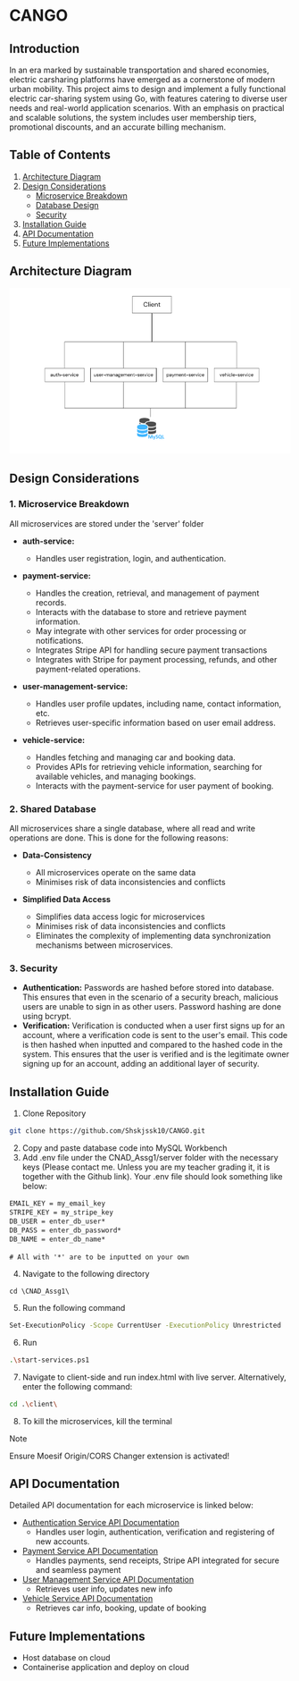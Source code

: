 # CANGO

## Introduction 
In an era marked by sustainable transportation and shared economies, electric carsharing platforms have emerged as a cornerstone of modern urban mobility. This project aims to design and implement a fully functional electric car-sharing system using Go, with features catering to diverse user needs and real-world application scenarios. With an emphasis on practical and scalable solutions, the system includes user membership tiers, promotional discounts, and an accurate billing mechanism. 

## Table of Contents
1. [Architecture Diagram](#architecture-diagram)
2. [Design Considerations](#design-considerations)
    - [Microservice Breakdown](#1-microservice-breakdown)
    - [Database Design](#2-shared-database)
    - [Security](#3-security)
3. [Installation Guide](#installation-guide)
4. [API Documentation](#api-documentation)
5. [Future Implementations](#future-implementations)

## Architecture Diagram

 ![Updated-Architecture-Diagram](/client/images/architecture-diagram.png)

## Design Considerations

### **1. Microservice Breakdown**

All microservices are stored under the 'server' folder

* **auth-service:**
    * Handles user registration, login, and authentication.

* **payment-service:**
    * Handles the creation, retrieval, and management of payment records.
    * Interacts with the database to store and retrieve payment information.
    * May integrate with other services for order processing or notifications.
    * Integrates Stripe API for handling secure payment transactions
    * Integrates with Stripe for payment processing, refunds, and other payment-related operations.

* **user-management-service:**
    * Handles user profile updates, including name, contact information, etc.
    * Retrieves user-specific information based on user email address.

* **vehicle-service:**
    * Handles fetching and managing car and booking data.
    * Provides APIs for retrieving vehicle information, searching for available vehicles, and managing bookings.
    * Interacts with the payment-service for user payment of booking.


### **2. Shared Database**

All microservices share a single database, where all read and write operations are done. This is done for the following reasons:

* **Data-Consistency** 
    * All microservices operate on the same data
    * Minimises risk of data inconsistencies and conflicts 

* **Simplified Data Access** 
    * Simplifies data access logic for microservices
    * Minimises risk of data inconsistencies and conflicts
    * Eliminates the complexity of implementing data synchronization mechanisms between microservices.

### **3. Security**
* **Authentication:** Passwords are hashed before stored into database. This ensures that even in the scenario of a security breach, malicious users are unable to sign in as other users. Password hashing are done using bcrypt. 
* **Verification:** Verification is conducted when a user first signs up for an account, where a verification code is sent to the user's email. This code is then hashed when inputted and compared to the hashed code in the system. This ensures that the user is verified and is the legitimate owner signing up for an account, adding an additional layer of security.

## Installation Guide

1. Clone Repository 
```bash 
git clone https://github.com/Shskjssk10/CANGO.git
```
2. Copy and paste database code into MySQL Workbench
3. Add .env file under the CNAD_Assg1/server folder with the necessary keys (Please contact me. Unless you are my teacher grading it, it is together with the Github link). Your .env file should look something like below: 
```env
EMAIL_KEY = my_email_key
STRIPE_KEY = my_stripe_key
DB_USER = enter_db_user*
DB_PASS = enter_db_password*
DB_NAME = enter_db_name*

# All with '*' are to be inputted on your own
```
4. Navigate to the following directory 
```
cd \CNAD_Assg1\
```
5. Run the following command 
```bash
Set-ExecutionPolicy -Scope CurrentUser -ExecutionPolicy Unrestricted
```
6. Run 
```bash
.\start-services.ps1
```
7. Navigate to client-side and run index.html with live server. Alternatively, enter  the following command:
```bash
cd .\client\
```
8. To kill the microservices, kill the terminal

> [!NOTE]
> Ensure Moesif Origin/CORS Changer extension is activated!

## API Documentation

Detailed API documentation for each microservice is linked below: 

- [Authentication Service API Documentation](./server/auth-service/auth_service_doc.md)
    - Handles user login, authentication, verification and registering of new accounts.
- [Payment Service API Documentation](./server/payment-service/payment_service_doc.md)
    - Handles payments, send receipts, Stripe API integrated for secure and seamless payment
- [User Management Service API Documentation](./server/user-management-service/user_management_service_doc.md)
    - Retrieves user info, updates new info
- [Vehicle Service API Documentation](./server/vehicle-service/vehicle_service_doc.md)
    - Retrieves car info, booking, update of booking



## Future Implementations

- Host database on cloud
- Containerise application and deploy on cloud